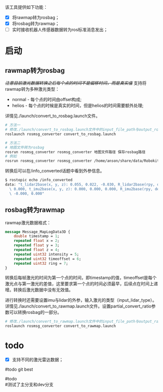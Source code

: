 该工具提供如下功能：

- [x] 将rawmap转为rosbag；
- [x] 将rosbag转为rawmap；
- [ ] 实时接收机器人传感器数据转为ros标准消息发出；

# 启动

## rawmap转为rosbag

~~*注意目前激光数据转换之后每个点的时间不是偏移时间，而是真实值*~~
支持将rawmap转为多种激光类型：
- normal - 每个点的时间由offset构成;
- helios - 每个点的时候是真实的时间，但是helios的时间需要额外处理;

详情见./launch/convert_to_rosbag.launch文件。

```bash
# 方法一
# 修改./launch/convert_to_rosbag.launch文件中的input_file_path与output_rosbag_path后，运行
roslaunch rosmsg_converter convert_to_rosbag.launch

# 方法二
# 地图文件转为rosbag
rosrun rosmsg_converter rosmsg_converter 地图文件路径 保存rosbag路径
# 例如
rosrun rosmsg_converter rosmsg_converter /home/anson/share/data/Robokit_2021-06-18_15-00-24.rawmap /home/anson/rosbag/converted.bag

```

转换后可以在/info_converted话题中看到外参信息。

```bash
$ rostopic echo /info_converted
data: "t_lidar2base(x, y, z): 0.055, 0.022, -0.030, R_lidar2base(rpy, deg): 0.000 , 0.000,\
  \ 0.000, t_imu2base(x, y, z): 0.000, 0.000, 0.000, R_imu2base(rpy, deg): 0.000 ,\
  \ -0.000, 0.000"

```

## rosbag转为rawmap

rawmap激光数据格式：

```protobuf
message Message_MapLogData3D {
    double timestamp = 1;
    repeated float x = 2;
    repeated float y = 3;
    repeated float z = 4;
    repeated uint32 intensity = 5;
    repeated uint32 timeoffset = 6;
    repeated uint32 ring = 7;
}
```

转换后每帧激光的时间为第一个点的时间，即timestamp的值，timeoffset是每个激光点与第一激光的差值，这里要求第一个点的时间必须最早，后续点在时间上递增。转换后激光数据中没有无效值。

进行转换时还需要设置imu与lidar的外参，输入激光的类型（input_lidar_type）。详情见./launch/convert_to_rawmap.launch文件。设置partial_convert_ratio参数可以转换rosbag的一部分。

```bash
# 修改./launch/convert_to_rawmap.launch文件中的input_file_path与output_rawmao_path后，运行
roslaunch rosmsg_converter convert_to_rawmap.launch
```

# todo

- [x] 支持不同的激光雷达数据；

#todo git best

#todo   
#测试了主分支和dev分支